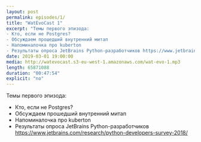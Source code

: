 ```yaml
---
layout: post
permalink: episodes/1/
title: "WatEvoCast 1"
excerpt: "Темы первого эпизода:
- Кто, если не Postgres?
- Обсуждаем прошедший внутренний митап
- Напоминалочка про kuberton
- Результаты опроса JetBrains Python-разработчиков https://www.jetbrains.com/research/python-developers-survey-2018/"
date: 2019-03-01 19:00:00
media: http://watevocast.s3-eu-west-1.amazonaws.com/wat-evo-1.mp3
length: 65871088
duration: "00:47:54"
explicit: "no"
---
```


Темы первого эпизода:
- Кто, если не Postgres?
- Обсуждаем прошедший внутренний митап
- Напоминалочка про kuberton
- Результаты опроса JetBrains Python-разработчиков https://www.jetbrains.com/research/python-developers-survey-2018/